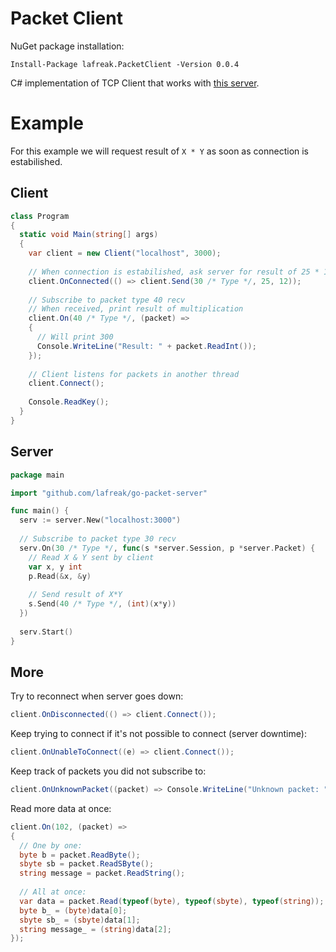 # Packet Client
NuGet package installation:
```
Install-Package lafreak.PacketClient -Version 0.0.4 
```

C# implementation of TCP Client that works with [this server](https://github.com/lafreak/go-packet-server).

# Example
For this example we will request result of `X * Y` as soon as connection is estabilished.
## Client
``` cs
class Program
{
  static void Main(string[] args)
  {
    var client = new Client("localhost", 3000);
    
    // When connection is estabilished, ask server for result of 25 * 12 using packet type 30
    client.OnConnected(() => client.Send(30 /* Type */, 25, 12));
    
    // Subscribe to packet type 40 recv
    // When received, print result of multiplication
    client.On(40 /* Type */, (packet) =>
    {
      // Will print 300
      Console.WriteLine("Result: " + packet.ReadInt());
    });
    
    // Client listens for packets in another thread
    client.Connect();
    
    Console.ReadKey();
  }
}
```
## Server
``` go
package main

import "github.com/lafreak/go-packet-server"

func main() {
  serv := server.New("localhost:3000")
  
  // Subscribe to packet type 30 recv
  serv.On(30 /* Type */, func(s *server.Session, p *server.Packet) {
    // Read X & Y sent by client
    var x, y int
    p.Read(&x, &y)
    
    // Send result of X*Y
    s.Send(40 /* Type */, (int)(x*y))
  })
  
  serv.Start()
}
```

## More
Try to reconnect when server goes down:
``` cs
client.OnDisconnected(() => client.Connect());
```
Keep trying to connect if it's not possible to connect (server downtime):
``` cs
client.OnUnableToConnect((e) => client.Connect());
```
Keep track of packets you did not subscribe to:
``` cs
client.OnUnknownPacket((packet) => Console.WriteLine("Unknown packet: " + packet.Type));
```
Read more data at once:
``` cs
client.On(102, (packet) =>
{
  // One by one:
  byte b = packet.ReadByte();
  sbyte sb = packet.ReadSByte();
  string message = packet.ReadString();
  
  // All at once:
  var data = packet.Read(typeof(byte), typeof(sbyte), typeof(string));
  byte b_ = (byte)data[0];
  sbyte sb_ = (sbyte)data[1];
  string message_ = (string)data[2];
});
```
